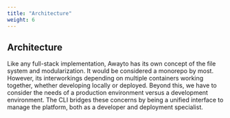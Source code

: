 ```yaml
---
title: "Architecture"
weight: 6
---
```


## Architecture

Like any full-stack implementation, Awayto has its own concept of the file system and modularization. It would be considered a monorepo by most. However, its interworkings depending on multiple containers working together, whether developing locally or deployed. Beyond this, we have to consider the needs of a production environment versus a development environment. The CLI bridges these concerns by being a unified interface to manage the platform, both as a developer and deployment specialist.